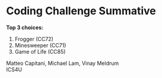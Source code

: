 # Coding Challenge Summative

**Top 3 choices:**
1. Frogger (CC72)
2. Minesweeper (CC71)
3. Game of Life (CC85)
  
Matteo Capitani, Michael Lam, Vinay Meldrum  
ICS4U
